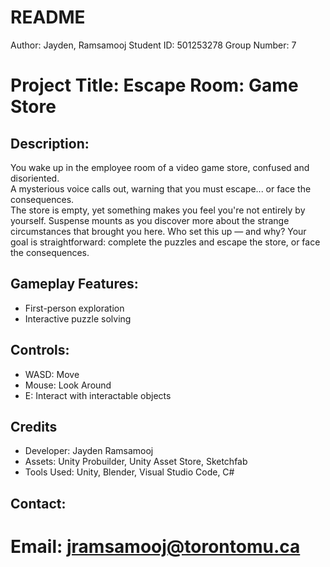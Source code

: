 README
==================================
Author: Jayden, Ramsamooj
Student ID: 501253278
Group Number: 7

Project Title: Escape Room: Game Store  
==================================

Description: 
-------------
You wake up in the employee room of a video game store, confused and disoriented.  
A mysterious voice calls out, warning that you must escape... or face the consequences.  
The store is empty, yet something makes you feel you're not entirely by yourself. 
Suspense mounts as you discover more about the strange circumstances that brought you here. Who set this up — and why?
Your goal is straightforward: complete the puzzles and escape the store, or face the consequences.

Gameplay Features:
-------------------
- First-person exploration
- Interactive puzzle solving

Controls:
----------
- WASD: Move
- Mouse: Look Around
- E: Interact with interactable objects

Credits
----------
- Developer: Jayden Ramsamooj
- Assets: Unity Probuilder, Unity Asset Store, Sketchfab
- Tools Used: Unity, Blender, Visual Studio Code, C#

Contact:
---------
Email: jramsamooj@torontomu.ca
==================================
